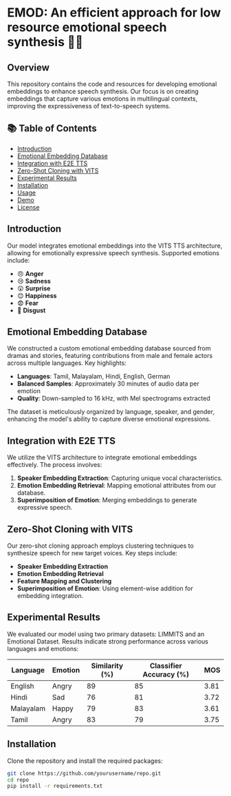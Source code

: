 # EMOD: An efficient approach for low resource emotional speech synthesis 🎤✨

## Overview
This repository contains the code and resources for developing emotional embeddings to enhance speech synthesis. Our focus is on creating embeddings that capture various emotions in multilingual contexts, improving the expressiveness of text-to-speech systems.

## 📚 Table of Contents
- [Introduction](#introduction)
- [Emotional Embedding Database](#emotional-embedding-database)
- [Integration with E2E TTS](#integration-with-e2e-tts)
- [Zero-Shot Cloning with VITS](#zero-shot-cloning-with-vits)
- [Experimental Results](#experimental-results)
- [Installation](#installation)
- [Usage](#usage)
- [Demo](#demo)
- [License](#license)

## Introduction
Our model integrates emotional embeddings into the VITS TTS architecture, allowing for emotionally expressive speech synthesis. Supported emotions include:

- 😠 **Anger**
- 😢 **Sadness**
- 😲 **Surprise**
- 😊 **Happiness**
- 😨 **Fear**
- 🤢 **Disgust**

## Emotional Embedding Database
We constructed a custom emotional embedding database sourced from dramas and stories, featuring contributions from male and female actors across multiple languages. Key highlights:

- **Languages**: Tamil, Malayalam, Hindi, English, German
- **Balanced Samples**: Approximately 30 minutes of audio data per emotion
- **Quality**: Down-sampled to 16 kHz, with Mel spectrograms extracted

The dataset is meticulously organized by language, speaker, and gender, enhancing the model's ability to capture diverse emotional expressions.

## Integration with E2E TTS
We utilize the VITS architecture to integrate emotional embeddings effectively. The process involves:

1. **Speaker Embedding Extraction**: Capturing unique vocal characteristics.
2. **Emotion Embedding Retrieval**: Mapping emotional attributes from our database.
3. **Superimposition of Emotion**: Merging embeddings to generate expressive speech.

## Zero-Shot Cloning with VITS
Our zero-shot cloning approach employs clustering techniques to synthesize speech for new target voices. Key steps include:

- **Speaker Embedding Extraction**
- **Emotion Embedding Retrieval**
- **Feature Mapping and Clustering**
- **Superimposition of Emotion**: Using element-wise addition for embedding integration.

## Experimental Results
We evaluated our model using two primary datasets: LIMMITS and an Emotional Dataset. Results indicate strong performance across various languages and emotions:

| Language  | Emotion  | Similarity (%) | Classifier Accuracy (%) | MOS  |
|-----------|----------|----------------|-------------------------|------|
| English   | Angry    | 89             | 85                      | 3.81 |
| Hindi     | Sad      | 76             | 81                      | 3.72 |
| Malayalam | Happy    | 79             | 83                      | 3.61 |
| Tamil     | Angry    | 83             | 79                      | 3.75 |


## Installation
Clone the repository and install the required packages:


```bash
git clone https://github.com/yourusername/repo.git
cd repo
pip install -r requirements.txt


